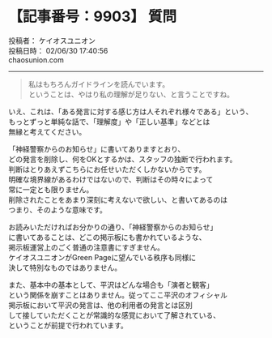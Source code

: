 # 【記事番号：9903】 質問

投稿者： ケイオスユニオン  
投稿日時： 02/06/30 17:40:56  
chaosunion.com

---

  
> 私はもちろんガイドラインを読んでいます。  
> ということは、やはり私の理解が足りない、と言うことですね。  
  
いえ、これは、「ある発言に対する感じ方は人それぞれ様々である」という、  
もっとずっと単純な話で、「理解度」や「正しい基準」などとは  
無縁と考えてください。  
  
「神経警察からのお知らせ」に書いてありますとおり、  
どの発言を削除し、何をOKとするかは、スタッフの独断で行われます。  
判断はとりあえずこちらにお任せいただくしかないからです。  
明確な境界線があるわけではないので、判断はその時々によって  
常に一定とも限りません。  
削除されたことをあまり深刻に考えないで欲しい、と書いてあるのは  
つまり、そのような意味です。  
  
お読みいただければお分かりの通り、「神経警察からのお知らせ」  
に書いてあることは、どこの掲示板にも書かれているような、  
掲示板運営上のごく普通の注意書にすぎません。  
ケイオスユニオンがGreen Pageに望んでいる秩序も同様に  
決して特別なものではありません。  
  
また、基本中の基本として、平沢はどんな場合も「演者と観客」  
という関係を崩すことはありません。従ってここ平沢のオフィシャル  
掲示板において平沢の発言は、他の利用者の発言とは区別  
して接していただくことが常識的な感覚において了解されている、  
ということが前提で行われています。  

